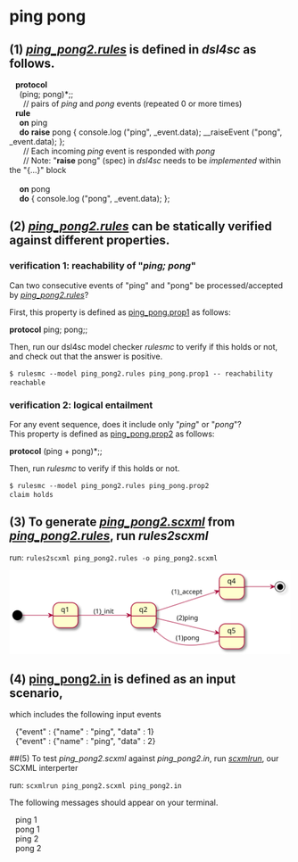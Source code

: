 # ping pong

## (1) [*ping\_pong2.rules*](ping_pong2.rules) is defined in *dsl4sc* as follows.

&ensp; **protocol**  
&ensp;&ensp; (ping; pong)\*;;  
&ensp;&ensp;&ensp; // pairs of *ping* and *pong* events (repeated 0 or more times)  
&ensp; **rule**  
&ensp;&ensp; **on** ping  
&ensp;&ensp; **do** **raise** pong { console.log ("ping", \_event.data); \_\_raiseEvent ("pong", \_event.data); };  
&ensp;&ensp;&ensp; // Each incoming *ping* event is responded with _pong_  
&ensp;&ensp;&ensp; // Note: "**raise** pong" (spec) in *dsl4sc* needs to be _implemented_ within the "{...}" block  
&ensp;  
&ensp;&ensp; **on** pong  
&ensp;&ensp; **do** { console.log ("pong", \_event.data); };  

## (2) [*ping\_pong2.rules*](ping_pong2.rules) can be statically verified against different properties.

### verification 1: reachability of "_ping; pong_"

Can two consecutive events of "ping" and "pong" be processed/accepted by [*ping\_pong2.rules*](ping_pong2.rules)?

First, this property is defined as [ping\_pong.prop1](ping_pong.prop1) as follows:

**protocol** ping; pong;;

Then, run our dsl4sc model checker _rulesmc_ to verify if this holds or not,
and check out that the answer is positive.

```
$ rulesmc --model ping_pong2.rules ping_pong.prop1 -- reachability  
reachable
```

### verification 2: logical entailment

For any event sequence, does it include only "_ping_" or "_pong_"?  
This property is defined as [ping\_pong.prop2](ping_pong.prop2) as follows:

**protocol** (ping + pong)*;;

Then, run _rulesmc_ to verify if this holds or not.

```
$ rulesmc --model ping_pong2.rules ping_pong.prop2  
claim holds
```

## (3) To generate [*ping\_pong2.scxml*](ping_pong2.scxml) from [*ping\_pong2.rules*](ping_pong2.rules), run _rules2scxml_

run: `rules2scxml ping_pong2.rules -o ping_pong2.scxml`

![statechart](ping_pong2.svg)

## (4) [ping\_pong2.in](ping_pong2.in) is defined as an input scenario,
which includes the following input events

&ensp; {"event" : {"name" : "ping", "data" : 1}  
&ensp; {"event" : {"name" : "ping", "data" : 2}

##(5) To test *ping\_pong2.scxml* against *ping\_pong2.in*, run [_scxmlrun_](https://github.com/ldltools/scxmlrun), our SCXML interperter

run: `scxmlrun ping_pong2.scxml ping_pong2.in`

The following messages should appear on your terminal.

&ensp; ping 1  
&ensp; pong 1  
&ensp; ping 2  
&ensp; pong 2  

